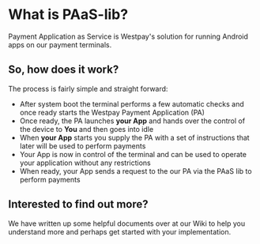 # What is PAaS-lib?
Payment Application as Service is Westpay's solution for running Android apps on our payment terminals.

## So, how does it work?
The process is fairly simple and straight forward:
* After system boot the terminal performs a few automatic checks and once ready starts the Westpay Payment Application (PA)
* Once ready, the PA launches **your App** and hands over the control of the device to **You** and then goes into idle
* When **your App** starts you supply the PA with a set of instructions that later will be used to perform payments
* Your App is now in control of the terminal and can be used to operate your application without any restrictions
* When ready, your App sends a request to the our PA via the PAaS lib to perform payments

## Interested to find out more?
We have written up some helpful documents over at our Wiki to help you understand more and perhaps get started with your implementation.


